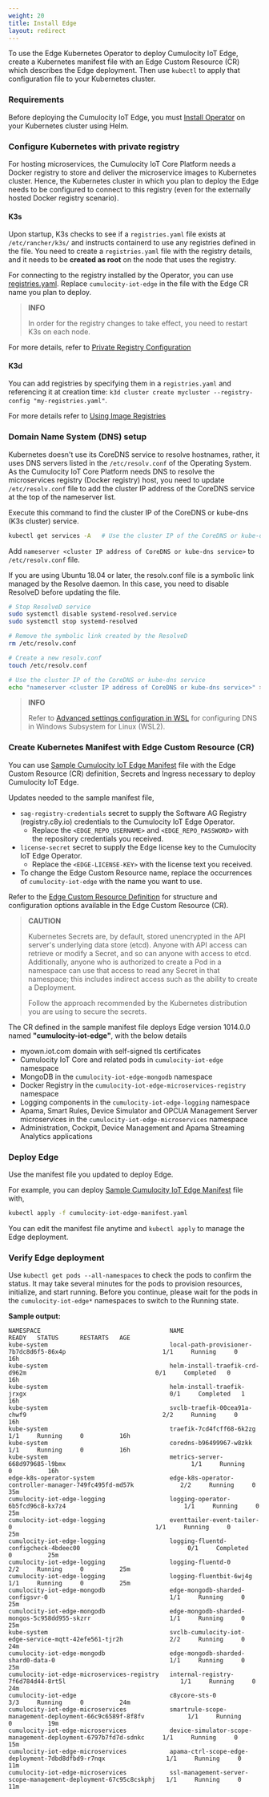 ```yaml
---
weight: 20
title: Install Edge
layout: redirect
---
```


To use the Edge Kubernetes Operator to deploy Cumulocity IoT Edge, create a Kubernetes manifest file with an Edge Custom Resource (CR) which describes the Edge deployment. Then use `kubectl` to apply that configuration file to your Kubernetes cluster.

### Requirements

Before deploying the Cumulocity IoT Edge, you must [Install Operator](#install-operator) on your Kubernetes cluster using Helm.

### Configure Kubernetes with private registry

For hosting microservices, the Cumulocity IoT Core Platform needs a Docker registry to store and deliver the microservice images to Kubernetes cluster. Hence, the Kubernetes cluster in which you plan to deploy the Edge needs to be configured to connect to this registry (even for the externally hosted Docker registry scenario).

#### K3s

Upon startup, K3s checks to see if a `registries.yaml` file exists at `/etc/rancher/k3s/` and instructs containerd to use any registries defined in the file. You need to create a `registries.yaml` file with the registry details, and it needs to be **created as root** on the node that uses the registry.

For connecting to the registry installed by the Operator, you can use [registries.yaml](https://raw.githubusercontent.com/SoftwareAG/edge-k8s-operator-docs/main/samples/registry/registries.yaml). Replace `cumulocity-iot-edge` in the file with the Edge CR name you plan to deploy.

> **INFO**
>
> In order for the registry changes to take effect, you need to restart K3s on each node.

For more details, refer to [Private Registry Configuration](https://rancher.com/docs/k3s/latest/en/installation/private-registry/)

#### K3d

You can add registries by specifying them in a `registries.yaml` and referencing it at creation time: `k3d cluster create mycluster --registry-config "my-registries.yaml"`.

For more details refer to [Using Image Registries](https://k3d.io/v5.2.1/usage/registries/)

### Domain Name System (DNS) setup

Kubernetes doesn't use its CoreDNS service to resolve hostnames, rather, it uses DNS servers listed in the `/etc/resolv.conf` of the Operating System. As the Cumulocity IoT Core Platform needs DNS to resolve the microservices registry (Docker registry) host, you need to update `/etc/resolv.conf` file to add the cluster IP address of the CoreDNS service at the top of the nameserver list.

Execute this command to find the cluster IP of the CoreDNS or kube-dns (K3s cluster) service.

```bash
kubectl get services -A   # Use the cluster IP of the CoreDNS or kube-dns service
```

Add `nameserver <cluster IP address of CoreDNS or kube-dns service>` to `/etc/resolv.conf` file.

If you are using Ubuntu 18.04 or later, the resolv.conf file is a symbolic link managed by the Resolve daemon. In this case, you need to disable ResolveD before updating the file.

```bash
# Stop ResolveD service
sudo systemctl disable systemd-resolved.service
sudo systemctl stop systemd-resolved

# Remove the symbolic link created by the ResolveD
rm /etc/resolv.conf

# Create a new resolv.conf
touch /etc/resolv.conf

# Use the cluster IP of the CoreDNS or kube-dns service
echo "nameserver <cluster IP address of CoreDNS or kube-dns service>" >> /etc/resolv.conf 
```

> **INFO**
>
> Refer to [Advanced settings configuration in WSL](https://learn.microsoft.com/en-us/windows/wsl/wsl-config) for configuring DNS in Windows Subsystem for Linux (WSL2).

### Create Kubernetes Manifest with Edge Custom Resource (CR)

You can use [Sample Cumulocity IoT Edge Manifest](https://raw.githubusercontent.com/SoftwareAG/edge-k8s-operator-docs/main/samples/cr/v1/cumulocity-iot-edge-manifest.yaml) file with the Edge Custom Resource (CR) definition, Secrets and Ingress necessary to deploy Cumulocity IoT Edge.

Updates needed to the sample manifest file, 
* `sag-registry-credentials` secret to supply the Software AG Registry (registry.c8y.io) credentials to the Cumulocity IoT Edge Operator.
  * Replace the `<EDGE_REPO_USERNAME>` and `<EDGE_REPO_PASSWORD>` with the repository credentials you received.
* `license-secret` secret to supply the Edge license key to the Cumulocity IoT Edge Operator.
  * Replace the `<EDGE-LICENSE-KEY>` with the license text you received.
* To change the Edge Custom Resource name, replace the occurrences of `cumulocity-iot-edge` with the name you want to use.

Refer to the [Edge Custom Resource Definition](04-edge-custom-resource-definition) for structure and configuration options available in the Edge Custom Resource (CR). 

> **CAUTION**
>
> Kubernetes Secrets are, by default, stored unencrypted in the API server's underlying data store (etcd). Anyone with API access can retrieve or modify a Secret, and so can anyone with access to etcd. Additionally, anyone who is authorized to create a Pod in a namespace can use that access to read any Secret in that namespace; this includes indirect access such as the ability to create a Deployment.
>
> Follow the approach recommended by the Kubernetes distribution you are using to secure the secrets.

The CR defined in the sample manifest file deploys Edge version 1014.0.0 named **"cumulocity-iot-edge"**, with the below details
* myown.iot.com domain with self-signed tls certificates
* Cumulocity IoT Core and related pods in `cumulocity-iot-edge` namespace
* MongoDB in the `cumulocity-iot-edge-mongodb` namespace
* Docker Registry in the `cumulocity-iot-edge-microservices-registry` namespace
* Logging components in the `cumulocity-iot-edge-logging` namespace
* Apama, Smart Rules, Device Simulator and OPCUA Management Server microservices in the `cumulocity-iot-edge-microservices` namespace
* Administration, Cockpit, Device Management and Apama Streaming Analytics applications

### Deploy Edge

Use the manifest file you updated to deploy Edge.

For example, you can deploy [Sample Cumulocity IoT Edge Manifest](https://raw.githubusercontent.com/SoftwareAG/edge-k8s-operator-docs/main/samples/cr/v1/cumulocity-iot-edge-manifest.yaml) file with,

```bash
kubectl apply -f cumulocity-iot-edge-manifest.yaml
```
You can edit the manifest file anytime and `kubectl apply` to manage the Edge deployment.

### Verify Edge deployment

Use `kubectl get pods --all-namespaces` to check the pods to confirm the status. It may take several minutes for the pods to provision resources, initialize, and start running. Before you continue, please wait for the pods in the `cumulocity-iot-edge*` namespaces to switch to the Running state.

**Sample output:**
```
NAMESPACE                                    NAME                                                              READY   STATUS      RESTARTS   AGE
kube-system                                  local-path-provisioner-7b7dc8d6f5-86x4p                           1/1     Running     0          16h
kube-system                                  helm-install-traefik-crd-d962m                                    0/1     Completed   0          16h
kube-system                                  helm-install-traefik-jrxgx                                        0/1     Completed   1          16h
kube-system                                  svclb-traefik-00cea91a-chwf9                                      2/2     Running     0          16h
kube-system                                  traefik-7cd4fcff68-6k2zg                                          1/1     Running     0          16h
kube-system                                  coredns-b96499967-w8zkk                                           1/1     Running     0          16h
kube-system                                  metrics-server-668d979685-l9bmx                                   1/1     Running     0          16h
edge-k8s-operator-system                     edge-k8s-operator-controller-manager-749fc495fd-md57k             2/2     Running     0          35m
cumulocity-iot-edge-logging                  logging-operator-6b5fcd96c8-kx7z4                                 1/1     Running     0          25m
cumulocity-iot-edge-logging                  eventtailer-event-tailer-0                                        1/1     Running     0          25m
cumulocity-iot-edge-logging                  logging-fluentd-configcheck-4bdeec00                              0/1     Completed   0          25m
cumulocity-iot-edge-logging                  logging-fluentd-0                                                 2/2     Running     0          25m
cumulocity-iot-edge-logging                  logging-fluentbit-6wj4g                                           1/1     Running     0          25m
cumulocity-iot-edge-mongodb                  edge-mongodb-sharded-configsvr-0                                  1/1     Running     0          25m
cumulocity-iot-edge-mongodb                  edge-mongodb-sharded-mongos-5c958dd955-skzrr                      1/1     Running     0          25m
kube-system                                  svclb-cumulocity-iot-edge-service-mqtt-42efe561-tjr2h             2/2     Running     0          24m
cumulocity-iot-edge-mongodb                  edge-mongodb-sharded-shard0-data-0                                1/1     Running     0          25m
cumulocity-iot-edge-microservices-registry   internal-registry-7f6d784d44-8rt5l                                1/1     Running     0          24m
cumulocity-iot-edge                          c8ycore-sts-0                                                     3/3     Running     0          24m
cumulocity-iot-edge-microservices            smartrule-scope-management-deployment-66c9c6589f-8f8fv            1/1     Running     0          19m
cumulocity-iot-edge-microservices            device-simulator-scope-management-deployment-6797b7fd7d-sdnkc     1/1     Running     0          15m
cumulocity-iot-edge-microservices            apama-ctrl-scope-edge-deployment-7dbd8dfbd9-r7nqx                 1/1     Running     0          11m
cumulocity-iot-edge-microservices            ssl-management-server-scope-management-deployment-67c95c8cskphj   1/1     Running     0          11m
```